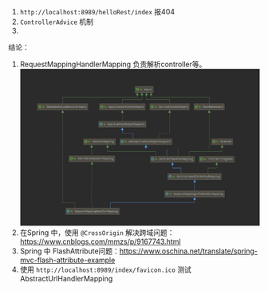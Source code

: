 1. `http://localhost:8989/helloRest/index` 报404
2. `ControllerAdvice` 机制
3. 





结论：
1. RequestMappingHandlerMapping 负责解析controller等。
![](.待排查问题_images/9b488bec.png)
2. 在Spring 中，使用 `@CrossOrigin` 解决跨域问题：https://www.cnblogs.com/mmzs/p/9167743.html
3. Spring 中 FlashAttribute问题：https://www.oschina.net/translate/spring-mvc-flash-attribute-example
4. 使用 `http://localhost:8989/index/favicon.ico` 测试 AbstractUrlHandlerMapping